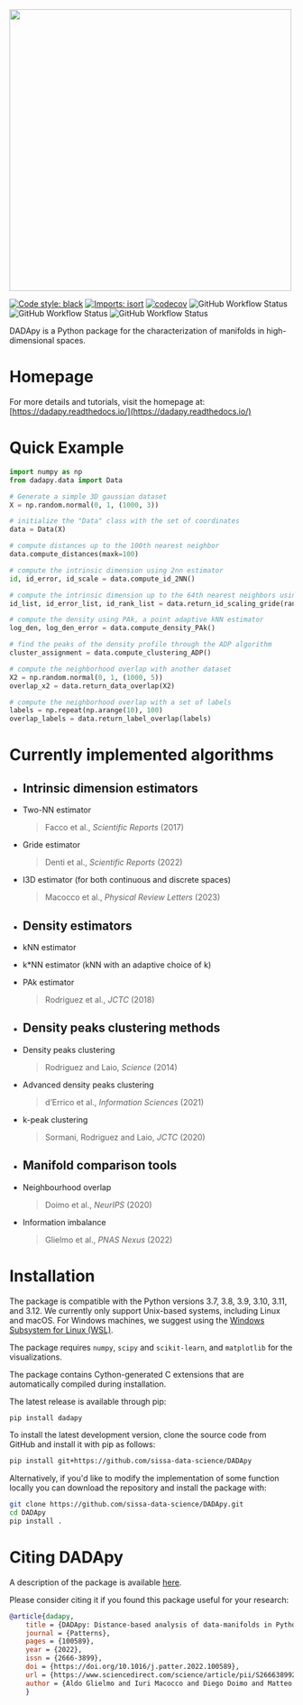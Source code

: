 <img src="https://raw.githubusercontent.com/sissa-data-science/DADApy/master/logo/logo_1_horizontal_transparent_v2.png" width="500">

[![Code style: black](https://img.shields.io/badge/code%20style-black-000000.svg)](https://github.com/psf/black)
[![Imports: isort](https://img.shields.io/badge/%20imports-isort-%231674b1?style=flat&labelColor=ef8336)](https://pycqa.github.io/isort/)
[![codecov](https://codecov.io/gh/sissa-data-science/DADApy/branch/main/graph/badge.svg?token=X4M0KWAPO5)](https://codecov.io/gh/sissa-data-science/DADApy)
![GitHub Workflow Status](https://img.shields.io/github/actions/workflow/status/sissa-data-science/dadapy/test.yml?label=test)
![GitHub Workflow Status](https://img.shields.io/github/actions/workflow/status/sissa-data-science/dadapy/lint.yml?label=lint)
![GitHub Workflow Status](https://img.shields.io/github/actions/workflow/status/sissa-data-science/dadapy/lint.yml?label=docs)

DADApy is a Python package for the characterization of manifolds in high-dimensional spaces.


# Homepage
For more details and tutorials, visit the homepage at:
[https://dadapy.readthedocs.io/](https://dadapy.readthedocs.io/)

# Quick Example

```python
import numpy as np
from dadapy.data import Data

# Generate a simple 3D gaussian dataset
X = np.random.normal(0, 1, (1000, 3))

# initialize the "Data" class with the set of coordinates
data = Data(X)

# compute distances up to the 100th nearest neighbor
data.compute_distances(maxk=100)

# compute the intrinsic dimension using 2nn estimator
id, id_error, id_scale = data.compute_id_2NN()

# compute the intrinsic dimension up to the 64th nearest neighbors using Gride
id_list, id_error_list, id_rank_list = data.return_id_scaling_gride(range_max=64)

# compute the density using PAk, a point adaptive kNN estimator
log_den, log_den_error = data.compute_density_PAk()

# find the peaks of the density profile through the ADP algorithm
cluster_assignment = data.compute_clustering_ADP()

# compute the neighborhood overlap with another dataset
X2 = np.random.normal(0, 1, (1000, 5))
overlap_x2 = data.return_data_overlap(X2)

# compute the neighborhood overlap with a set of labels
labels = np.repeat(np.arange(10), 100)
overlap_labels = data.return_label_overlap(labels)

```

# Currently implemented algorithms

- Intrinsic dimension estimators
     - 
- Two-NN estimator 
  > Facco et al., *Scientific Reports* (2017)
- Gride estimator
  > Denti et al., *Scientific Reports* (2022)
- I3D estimator (for both continuous and discrete spaces)
  > Macocco et al., *Physical Review Letters* (2023)
- Density estimators
    - 
- kNN estimator
- k*NN estimator (kNN with an adaptive choice of k)
- PAk estimator
  > Rodriguez et al., *JCTC* (2018)

- Density peaks clustering methods
    - 
- Density peaks clustering 
  > Rodriguez and Laio, *Science* (2014)
- Advanced density peaks clustering
  > d’Errico et al., *Information Sciences* (2021)
- k-peak clustering
  > Sormani, Rodriguez and Laio, *JCTC* (2020)

- Manifold comparison tools
    - 
- Neighbourhood overlap
  > Doimo et al., *NeurIPS* (2020)
- Information imbalance
  > Glielmo et al., *PNAS Nexus* (2022)


# Installation
The package is compatible with the Python versions 3.7, 3.8, 3.9, 3.10, 3.11, and 3.12. We currently only support Unix-based systems, including Linux and macOS. 
For Windows machines, we suggest using the [Windows Subsystem for Linux (WSL)](https://en.wikipedia.org/wiki/Windows_Subsystem_for_Linux).

The package requires `numpy`, `scipy` and `scikit-learn`, and `matplotlib` for the visualizations.

The package contains Cython-generated C extensions that are automatically compiled during installation. 

The latest release is available through pip:

```sh
pip install dadapy
```

To install the latest development version, clone the source code from GitHub
and install it with pip as follows:

```sh
pip install git+https://github.com/sissa-data-science/DADApy
```

Alternatively, if you'd like to modify the implementation of some function locally you can download the repository and install the package with:

```sh
git clone https://github.com/sissa-data-science/DADApy.git
cd DADApy
pip install .
```

# Citing DADApy

A description of the package is available [here](https://www.sciencedirect.com/science/article/pii/S2666389922002070).

Please consider citing it if you found this package useful for your research:

```bib
@article{dadapy,
    title = {DADApy: Distance-based analysis of data-manifolds in Python},
    journal = {Patterns},
    pages = {100589},
    year = {2022},
    issn = {2666-3899},
    doi = {https://doi.org/10.1016/j.patter.2022.100589},
    url = {https://www.sciencedirect.com/science/article/pii/S2666389922002070},
    author = {Aldo Glielmo and Iuri Macocco and Diego Doimo and Matteo Carli and Claudio Zeni and Romina Wild and Maria d’Errico and Alex Rodriguez and Alessandro Laio},
    }
```
